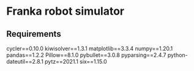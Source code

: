 # Franka robot simulator

## Requirements 
    
cycler==0.10.0
kiwisolver==1.3.1
matplotlib==3.3.4
numpy==1.20.1
pandas==1.2.2
Pillow==8.1.0
pybullet==3.0.8
pyparsing==2.4.7
python-dateutil==2.8.1
pytz==2021.1
six==1.15.0
